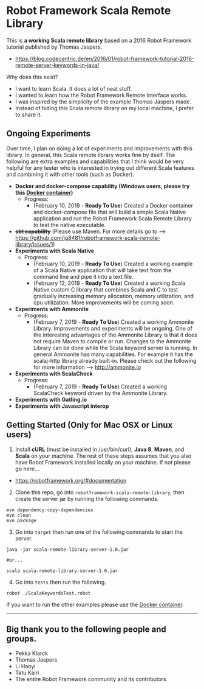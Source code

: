 # Robot Framework Scala Remote Library

This is **a working Scala remote library** based on a 2016 Robot Framework tutorial published by Thomas Jaspers.

- https://blog.codecentric.de/en/2016/01/robot-framework-tutorial-2016-remote-server-keywords-in-java/

Why does this exist?
- I want to learn Scala. It does a lot of neat stuff.
- I wanted to learn how the Robot Framework Remote Interface works.
- I was inspired by the simplicity of the example Thomas Jaspers made.
- Instead of hiding this Scala remote library on my local machine, I prefer to share it.

## Ongoing Experiments

Over time, I plan on doing a lot of experiments and improvements with this library. In general, this Scala remote library works fine by itself. The following are extra examples and capabilities that I think would be very helpful for any tester who is interested in trying out different Scala features and combining it with other tools (such as Docker).
- **Docker and docker-compose capability (Windows users, please try this [Docker container](https://github.com/jg8481/robotframework-scala-remote-library/tree/master/docker-robotframework-scala))**
  - Progress:
    - (February 10, 2019 - **Ready To Use**) Created a Docker container and docker-compose file that will build a simple Scala Native application and run the Robot Framework Scala Remote Library to test the native executable.
- ~~**sbt capability**~~ (Please use Maven. For more details go to --> https://github.com/jg8481/robotframework-scala-remote-library/issues/1)
- **Experiments with Scala Native**
  - Progress:
    - (February 10, 2019 - **Ready To Use**) Created a working example of a Scala Native application that will take text from the command line and pipe it into a text file.
    - (February 12, 2019 - **Ready To Use**) Created a working Scala Native custom C library that combines Scala and C to test gradually increasing memory allocation, memory utilization, and cpu utilization. More improvements will be coming soon.
- **Experiments with Ammonite**
  - Progress:
    - (February 7, 2019 - **Ready To Use**) Created a working Ammonite Library. Improvements and experiments will be ongoing. One of the interesting advantages of the Ammonite Library is that it does not require Maven to compile or run. Changes to the Ammonite Library can be done while the Scala keyword server is running. In general Ammonite has many capabilities. For example it has the scalaj-http library already built-in. Please check out the following for more information --> http://ammonite.io
- **Experiments with ScalaCheck**
  - Progress:
    - (February 7, 2019 - **Ready To Use**) Created a working ScalaCheck keyword driven by the Ammonite Library.
- **Experiments with Gatling.io**
- **Experiments with Javascript interop**

## Getting Started (Only for Mac OSX or Linux users)

1) Install **cURL** (must be installed in /usr/bin/curl), **Java 8**, **Maven**, and **Scala** on your machine. The rest of these steps assumes that you also have Robot Framework installed locally on your machine. If not please go here...

- https://robotframework.org/#documentation

2) Clone this repo, go into `robotframework-scala-remote-library`, then create the server jar by running the following commands.

```
mvn dependency:copy-dependencies
mvn clean
mvn package
```

3) Go into `target` then run one of the following commands to start the server.

```
java -jar scala-remote-library-server-1.0.jar

#or...

scala scala-remote-library-server-1.0.jar
```

4) Go into `tests` then run the following.

```
robot ./ScalaKeywordsTest.robot
```

If you want to run the other examples please use the [Docker container](https://github.com/jg8481/robotframework-scala-remote-library/tree/master/docker-robotframework-scala).

***

## Big thank you to the following people and groups.

- Pekka Klarck
- Thomas Jaspers
- Li Haoyi
- Tatu Kairi
- The entire Robot Framework community and its contributors
